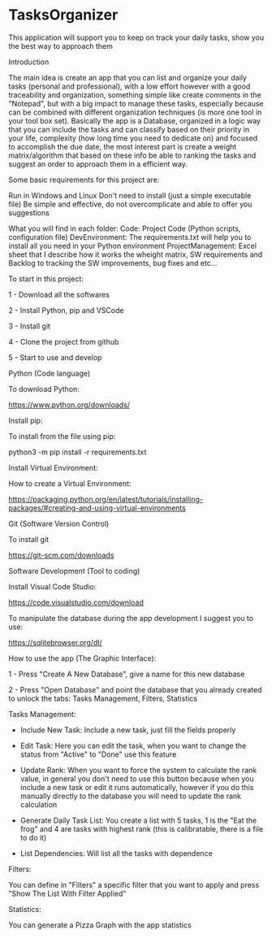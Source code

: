 # TasksOrganizer
This application will support you to keep on track your daily tasks, show you the best way to approach them 

Introduction

The main idea is create an app that you can list and organize your daily tasks (personal and professional), with a low effort however with a good traceability and organization, something simple like create comments in the "Notepad", but 
with a big impact to manage these tasks, especially because can be combined with different organization techniques (is more one tool in your tool box set).
Basically the app is a Database, organized in a logic way that you can include the tasks and can classify based on their priority in your life, complexity (how long time you need to dedicate on) and focused to accomplish the due date, the most interest part is create a weight matrix/algorithm that based on these info be able to ranking the tasks and suggest an order to approach them in a efficient way.

Some basic requirements for this project are:

Run in Windows and Linux
Don't need to install (just a simple executable file)
Be simple and effective, do not overcomplicate and able to offer you suggestions

What you will find in each folder:
Code: Project Code (Python scripts, configuration file)
DevEnvironment: The requirements.txt will help you to install all you need in your Python environment
ProjectManagement: Excel sheet that I describe how it works the wheight matrix, SW requirements and Backlog to tracking the SW improvements, bug fixes and etc...

To start in this project:

1 - Download all the softwares

2 - Install Python, pip and VSCode  

3 - Install git

4 - Clone the project from github

5 - Start to use and develop




Python (Code language)

To download Python:

https://www.python.org/downloads/



Install pip:

To install from the file using pip:

python3 -m pip install -r requirements.txt



Install Virtual Environment:

How to create a Virtual Environment:

https://packaging.python.org/en/latest/tutorials/installing-packages/#creating-and-using-virtual-environments



Git (Software Version Control)

To install git

https://git-scm.com/downloads



Software Development (Tool to coding)

Install Visual Code Studio:

https://code.visualstudio.com/download



To manipulate the database during the app development I suggest you to use:

https://sqlitebrowser.org/dl/




How to use the app (The Graphic Interface):


1 - Press "Create A New Database", give a name for this new database 

2 - Press "Open Database" and point the database that you already created to unlock the tabs: Tasks Management, Filters, Statistics


Tasks Management: 


- Include New Task: Include a new task, just fill the fields properly

- Edit Task: Here you can edit the task, when you want to change the status from "Active" to "Done" use this feature

- Update Rank: When you want to force the system to calculate the rank value, in general you don't need to use this button because when you include a new task or edit it runs automatically, however if you do this manually directly to the database you will need to update the rank calculation

- Generate Daily Task List: You create a list with 5 tasks, 1 is the "Eat the frog" and 4 are tasks with highest rank (this is calibratable, there is a file to do it)

- List Dependencies: Will list all the tasks with dependence 


Filters:


You can define in "Filters" a specific filter that you want to apply and press "Show The List With Filter Applied"


Statistics: 


You can generate a Pizza Graph with the app statistics
